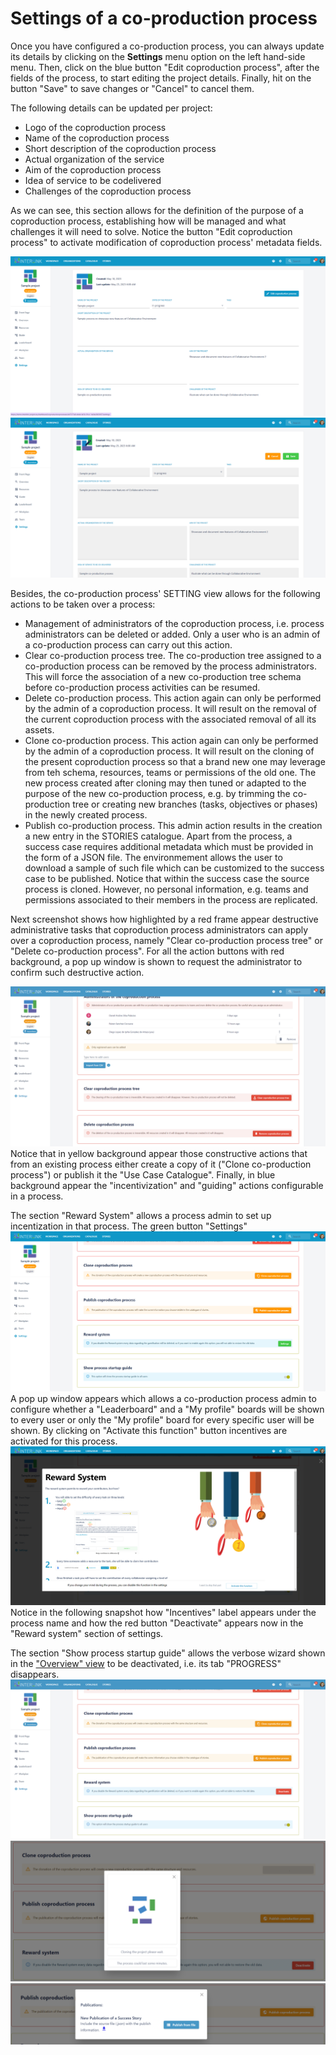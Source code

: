 # Settings of a co-production process

Once you have configured a co-production process, you can always update its details by clicking on the **Settings** menu option on the left hand-side menu. Then, click on the blue button "Edit coproduction process", after the fields of the process, to start editing the project details. Finally, hit on the button "Save" to save changes or "Cancel" to cancel them. 

The following details can be updated per project:
- Logo of the coproduction process
- Name of the coproduction process 
- Short description of the coproduction process
- Actual organization of the service
- Aim of the coproduction process
- Idea of service to be codelivered
- Challenges of the coproduction process

As we can see, this section allows for the definition of the purpose of a coproduction process, establishing how will be managed and what challenges it will need to solve. Notice the button "Edit coproduction process" to activate modification of coproduction process' metadata fields. 

![Main screen with co-production process settings](images/coproductionprocess-settings-metadata.png)
![Co-production process setting screen after clicking on PENCIL icon](images/coproductionprocess-settings-metadata1.png)

Besides, the co-production process' SETTING view allows for the following actions to be taken over a process:
- Management of administrators of the coproduction process, i.e. process administrators can be deleted or added. Only a user who is an admin of a co-production process can carry out this action.
- Clear co-production process tree. The co-production tree assigned to a co-production process can be removed by the process administrators. This will force the association of a new co-production tree schema before co-production process activities can be resumed. 
- Delete co-production process. This action again can only be performed by the admin of a coproduction process. It will result on the removal of the current coproduction process with the associated removal of all its assets. 
- Clone co-production process. This action again can only be performed by the admin of a coproduction process. It will result on the cloning of the present coproduction process so that a brand new one may leverage from teh schema, resources, teams or permissions of the old one. The new process created after cloning may then tuned or adapted to the purpose of the new co-production process, e.g. by trimming the co-production tree or creating new branches (tasks, objectives or phases) in the newly created process.  
- Publish co-production process. This admin action results in the creation a new entry in the STORIES catalogue. Apart from the process, a success case requires additional metadata which must be provided in the form of a JSON file. The environmement allows the user to download a sample of such file which can be customized to the success case to be published. Notice that within the success case the source process is cloned. However, no personal information, e.g. teams and permissions associated to their members in the process are replicated. 

Next screenshot shows how highlighted by a red frame appear destructive administrative tasks that coproduction process administrators can apply over a coproduction process, namely "Clear co-production process tree" or "Delete co-production process". For all the action buttons with red background, a pop up window is shown to request the administrator to confirm such destructive action.    


![Admin actions overs coproduction process](images/coproductionprocess-settings-adminactions.png)
Notice that in yellow background appear those constructive actions that from an existing process either create a copy of it ("Clone co-production process") or publish it the "Use Case Catalogue". Finally, in blue background appear the "incentivization" and "guiding" actions configurable in a process. 

The section "Reward System" allows a process admin to set up incentization in that process. The green button "Settings" 
![Cloning and activation actions overs coproduction process](images/coproductionprocess-settings-incentives-activating.png)
A pop up window appears which allows a co-production process admin to configure whether a "Leaderboard" and a "My profile" boards will be shown to every user or only the "My profile" board for every specific user will be shown. By clicking on "Activate this function" button incentives are activated for this process. 
![Cloning and activation actions overs coproduction process](images/coproductionprocess-settings-incentives-configuring.png)
Notice in the following snapshot how "Incentives" label appears under the process name and how the red button "Deactivate" appears now in the "Reward system" section of settings. 

The section "Show process startup guide" allows the verbose wizard shown in the ["Overview" view](/docs/en/coproductionprocess-overview.html) to be deactivated, i.e. its tab "PROGRESS" disappears.
![Cloning and activation actions overs coproduction process](images/coproductionprocess-settings-cloning-activating.png)
![Cloning of coproduction process](images/coproductionprocess-cloning-popup.png)
![Publication of succes case from coproduction process](images/coproductionprocess-usecasepub-popup.png)



